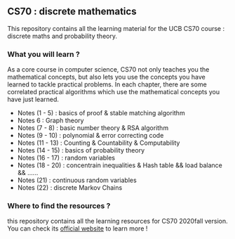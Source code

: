 ## CS70 : discrete mathematics

This repository contains all the learning material for the UCB CS70 course : discrete maths and probability theory. 

### What you will learn ?

As a core course in computer science, CS70 not only teaches you the mathematical concepts, but also lets you use the concepts you have learned to tackle practical problems. In each chapter, there are some correlated practical algorithms which use the mathematical concepts you have just learned. 

- Notes (1 - 5) : basics of proof & stable matching algorithm
- Notes 6 : Graph theory
- Notes (7 - 8) : basic number theory & RSA algorithm
- Notes (9 - 10) : polynomial & error correcting code
- Notes (11 - 13) : Counting & Countability & Computability
- Notes (14 - 15) : basics of probability theory
- Notes (16 - 17) : random variables
- Notes (18 - 20) : concentrain inequalities  & Hash table && load balance && ......
- Notes (21) : continuous random variables
- Notes (22) : discrete Markov Chains

### Where to find the resources ?

this repository contains all the learning resources for CS70 2020fall version. You can check its [official website](http://www.eecs70.org) to learn more !
